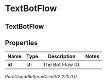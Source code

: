 # TextBotFlow

## TextBotFlow

## Properties

|Name | Type | Description | Notes|
|------------ | ------------- | ------------- | -------------|
| **id** | str | The Bot Flow ID. | |



_PureCloudPlatformClientV2 220.0.0_
